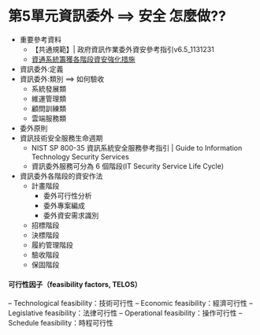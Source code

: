 # 第5單元資訊委外 ==> 安全 怎麼做??
- 重要參考資料
  - 【共通規範】| 政府資訊作業委外資安參考指引v6.5_1131231
  - [資通系統籌獲各階段資安強化措施](https://moda.gov.tw/ACS/laws/guide/rules-guidelines/1355) 
- 資訊委外:定義
- 資訊委外:類別 ==> 如何驗收
  - 系統發展類
  - 維運管理類
  - 顧問訓練類
  - 雲端服務類
- 委外原則
- 資訊技術安全服務生命週期
  - NIST SP 800-35 資訊系統安全服務參考指引 | Guide to Information Technology Security Services
  - 資訊委外服務可分為 6 個階段(IT Security Service Life Cycle) 
- 資訊委外各階段的資安作法
  - 計畫階段
    - 委外可行性分析
    - 委外專案編成
    - 委外資安需求識別
  - 招標階段
  - 決標階段
  - 履約管理階段
  - 驗收階段
  - 保固階段

#### 可行性因子（feasibility factors, TELOS）
–  Technological feasibility：技術可行性
–  Economic feasibility：經濟可行性
–  Legislative feasibility：法律可行性
–  Operational feasibility：操作可行性
–  Schedule feasibility：時程可行性
